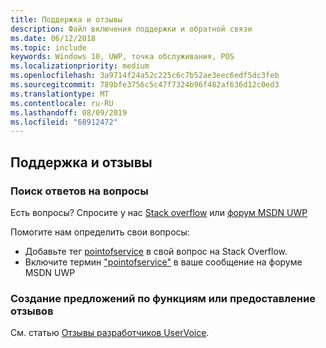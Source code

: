 ```yaml
---
title: Поддержка и отзывы
description: Файл включения поддержки и обратной связи
ms.date: 06/12/2018
ms.topic: include
keywords: Windows 10, UWP, точка обслуживания, POS
ms.localizationpriority: medium
ms.openlocfilehash: 3a9714f24a52c225c6c7b52ae3eec6edf5dc3feb
ms.sourcegitcommit: 789bfe3756c5c47f7324b96f482af636d12c0ed3
ms.translationtype: MT
ms.contentlocale: ru-RU
ms.lasthandoff: 08/09/2019
ms.locfileid: "68912472"
---
```

## <a name="support-and-feedback"></a>Поддержка и отзывы

### <a name="find-answers-to-your-questions"></a>Поиск ответов на вопросы

Есть вопросы? Спросите у нас [Stack overflow](https://aka.ms/pos-stackoverflow) или [форум MSDN UWP](https://social.msdn.microsoft.com/Forums/en-US/home?forum=wpdevelop&filter=alltypes&sort=relevancedesc&searchTerm=%5Bpointofservice%5D)

Помогите нам определить свои вопросы:
- Добавьте тег [pointofservice](https://aka.ms/pos-stackoverflow) в свой вопрос на Stack Overflow. 
- Включите термин ["pointofservice"](https://social.msdn.microsoft.com/Forums/en-US/home?forum=wpdevelop&filter=alltypes&sort=relevancedesc&searchTerm=%5Bpointofservice%5D) в ваше сообщение на форуме MSDN UWP

### <a name="make-feature-suggestions-or-give-feedback"></a>Создание предложений по функциям или предоставление отзывов
См. статью [Отзывы разработчиков UserVoice](https://wpdev.uservoice.com/forums/110705-universal-windows-platform?category_id=202594).